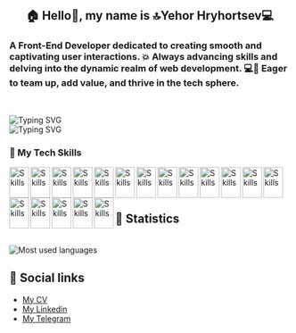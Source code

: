 <h2 align="center"> 🏠 Hello👋, my name is 🔝Yehor Hryhortsev💻</h2>

### A Front-End Developer dedicated to creating smooth and captivating user interactions. 💥 Always advancing skills and delving into the dynamic realm of web development. 💻💪 Eager to team up, add value, and thrive in the tech sphere.

<br>

![Typing SVG](https://readme-typing-svg.herokuapp.com?color=%233ba892&lines=The+best+Front+end+developer🤩)
<br>
![Typing SVG](https://readme-typing-svg.herokuapp.com?color=%233ba892&lines=Who+is+looking+for+his+dream+job🌈)

### 🔨 My Tech Skills

<img src="https://cdn.jsdelivr.net/gh/devicons/devicon/icons/html5/html5-original.svg" alt="Skills" align="left" width="35" height="55"/>  
<img src="https://cdn.jsdelivr.net/gh/devicons/devicon/icons/css3/css3-original.svg" alt="Skills" align="left" width="35" height="55"/>  
<img src="https://cdn.jsdelivr.net/gh/devicons/devicon/icons/sass/sass-original.svg" alt="Skills" align="left" width="35" height="55"/>  
<img src="https://cdn.jsdelivr.net/gh/devicons/devicon/icons/javascript/javascript-original.svg" alt="Skills" align="left" width="35" height="55"/>  
<img src="https://cdn.jsdelivr.net/gh/devicons/devicon/icons/typescript/typescript-original.svg" alt="Skills" align="left" width="35" height="55"/>  
<img src="https://cdn.jsdelivr.net/gh/devicons/devicon/icons/react/react-original.svg" alt="Skills" align="left" width="35" height="55"/>  
<img src="https://cdn.jsdelivr.net/gh/devicons/devicon/icons/redux/redux-original.svg" alt="Skills" align="left" width="35" height="55"/> 
<img src="https://cdn.jsdelivr.net/gh/devicons/devicon/icons/gulp/gulp-plain.svg" alt="Skills" align="left" width="35" height="55"/>  
<img src="https://cdn.jsdelivr.net/gh/devicons/devicon/icons/webpack/webpack-original.svg" alt="Skills" align="left" width="35" height="55"/>  
<img src="https://cdn.jsdelivr.net/gh/devicons/devicon/icons/photoshop/photoshop-plain.svg" alt="Skills" align="left" width="35" height="55"/>  
<img src="https://cdn.jsdelivr.net/gh/devicons/devicon/icons/filezilla/filezilla-plain.svg" alt="Skills" align="left" width="35" height="55"/>  
<img src="https://cdn.jsdelivr.net/gh/devicons/devicon/icons/figma/figma-original.svg" alt="Skills" align="left" width="35" height="55"/>  
<img src="https://cdn.jsdelivr.net/gh/devicons/devicon/icons/canva/canva-original.svg" alt="Skills" align="left" width="35" height="55"/>  
<img src="https://cdn.jsdelivr.net/gh/devicons/devicon/icons/slack/slack-original.svg" alt="Skills" align="left" width="35" height="55"/>  
<img src="https://cdn.jsdelivr.net/gh/devicons/devicon/icons/vscode/vscode-original.svg" alt="Skills" align="left" width="35" height="55"/>  
<img src="https://cdn.jsdelivr.net/gh/devicons/devicon/icons/git/git-original.svg" alt="Skills" align="left" width="35" height="55"/>  
<img src="https://cdn.jsdelivr.net/gh/devicons/devicon/icons/github/github-original.svg" alt="Skills" align="left" width="35" height="55"/>  
<img src="https://cdn.jsdelivr.net/gh/devicons/devicon/icons/trello/trello-plain.svg" alt="Skills" align="left" width="35" height="55"/><br>
<br><br>

## 👾 Statistics

<br>

 <img src="https://github-readme-stats.vercel.app/api/top-langs?username=Goldenrash-lab&show_icons=true&locale=en&layout=compact" alt="Most used languages"/>

## 📰 Social links

- [My CV](https://drive.google.com/file/d/1XUKdBoyNiOp1VwKf63o6azkVVVIhhkpC/view?usp=drivesdk)
- [My Linkedin](https://www.linkedin.com/in/goldenrash/)
- [My Telegram](https://t.me/Goldenrash)
